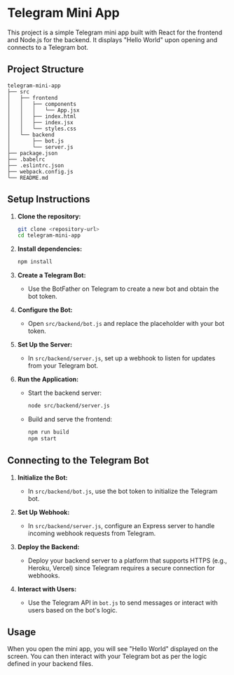 # Telegram Mini App

This project is a simple Telegram mini app built with React for the frontend and Node.js for the backend. It displays "Hello World" upon opening and connects to a Telegram bot.

## Project Structure

```
telegram-mini-app
├── src
│   ├── frontend
│   │   ├── components
│   │   │   └── App.jsx
│   │   ├── index.html
│   │   ├── index.jsx
│   │   └── styles.css
│   └── backend
│       ├── bot.js
│       └── server.js
├── package.json
├── .babelrc
├── .eslintrc.json
├── webpack.config.js
└── README.md
```

## Setup Instructions

1. **Clone the repository:**
   ```bash
   git clone <repository-url>
   cd telegram-mini-app
   ```

2. **Install dependencies:**
   ```bash
   npm install
   ```

3. **Create a Telegram Bot:**
   - Use the BotFather on Telegram to create a new bot and obtain the bot token.

4. **Configure the Bot:**
   - Open `src/backend/bot.js` and replace the placeholder with your bot token.

5. **Set Up the Server:**
   - In `src/backend/server.js`, set up a webhook to listen for updates from your Telegram bot.

6. **Run the Application:**
   - Start the backend server:
     ```bash
     node src/backend/server.js
     ```
   - Build and serve the frontend:
     ```bash
     npm run build
     npm start
     ```

## Connecting to the Telegram Bot

1. **Initialize the Bot:**
   - In `src/backend/bot.js`, use the bot token to initialize the Telegram bot.

2. **Set Up Webhook:**
   - In `src/backend/server.js`, configure an Express server to handle incoming webhook requests from Telegram.

3. **Deploy the Backend:**
   - Deploy your backend server to a platform that supports HTTPS (e.g., Heroku, Vercel) since Telegram requires a secure connection for webhooks.

4. **Interact with Users:**
   - Use the Telegram API in `bot.js` to send messages or interact with users based on the bot's logic.

## Usage

When you open the mini app, you will see "Hello World" displayed on the screen. You can then interact with your Telegram bot as per the logic defined in your backend files.